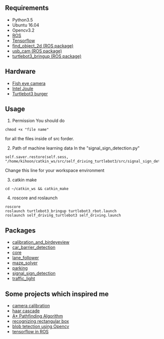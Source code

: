 ## Requirements

* Python3.5
* Ubuntu 16.04
* Opencv3.2
* [ROS](http://wiki.ros.org/kinetic/Installation/Ubuntu)
* [Tensorflow](https://www.tensorflow.org/install/)
* [find_object_2d (ROS package)](http://wiki.ros.org/find_object_2d)
* [usb_cam (ROS package)](http://wiki.ros.org/usb_cam)
* [turtlebot3_bringup (ROS package)](https://github.com/ROBOTIS-GIT/turtlebot3)


## Hardware
 * [Fish eye camera](https://ko.aliexpress.com/item/2mp-hd-1-3-CMOS-AR0330-H-264-mini-cmos-fpv-180-degree-wide-angle-fisheye/32793788459.html?trace=msiteDetail2pcDetail)
 * [Intel Joule](https://software.intel.com/en-us/iot/hardware/joule/dev-kit)
 * [Turtlebot3 burger](http://en.robotis.com/index/product.php?cate_code=111510)
## Usage

1. Permission
You should do
```
chmod +x "file name"
```
for all the files inside of src forder.

2. Path of machine learning data 
In the "signal_sign_detection.py"
```
self.saver.restore(self.sess, "/home/kihoon/catkin_ws/src/self_driving_turtlebot3/src/signal_sign_detection/model/model.ckpt")
```
Change this line for your workspace environment

3. catkin make
```
cd ~/catkin_ws && catkin_make
```
4. roscore and roslaunch
```
roscore
roslaunch turtlebot3_bringup turtlebot3_rbot.launch
roslaunch self_driving_turtlebot3 self_driving.launch
```
## Packages
* [calibration_and_birdeyeview](https://github.com/Kihoon0716/self_driving_turtlebot3/tree/master/src/calibration_and_birdeyeview)
* [car_barrier_detection](https://github.com/Kihoon0716/self_driving_turtlebot3/tree/master/src/car_barrier_detection)
* [core](https://github.com/Kihoon0716/self_driving_turtlebot3/tree/master/src/core)
* [lane_follower](https://github.com/Kihoon0716/self_driving_turtlebot3/tree/master/src/lane_follower)
* [maze_solver](https://github.com/Kihoon0716/self_driving_turtlebot3/tree/master/src/maze_solver)
* [parking](https://github.com/Kihoon0716/self_driving_turtlebot3/tree/master/src/parking)
* [signal_sign_detection](https://github.com/Kihoon0716/self_driving_turtlebot3/tree/master/src/signal_sign_detection)
* [traffic_light](https://github.com/Kihoon0716/self_driving_turtlebot3/tree/master/src/traffic_light)
## Some projects which inspired me
* [camera calibration](http://darkpgmr.tistory.com/32)
* [haar cascade](https://www.youtube.com/watch?v=jG3bu0tjFbk&list=PLQVvvaa0QuDdttJXlLtAJxJetJcqmqlQq&index=17)
* [A* Pathfinding Algorithm](https://www.youtube.com/watch?v=aKYlikFAV4k&index=65&list=PLRqwX-V7Uu6ZiZxtDDRCi6uhfTH4FilpH&t=5s)
* [recognizing rectangular box](http://www.pyimagesearch.com/2014/03/10/building-pokedex-python-getting-started-step-1-6/)
* [blob tetection using Opencv](https://www.learnopencv.com/blob-detection-using-opencv-python-c/)
* [tensorflow in ROS](https://github.com/shunchan0677/Tensorflow_in_ROS)
